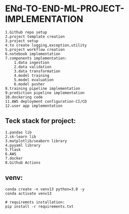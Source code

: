# ENd-TO-END-ML-PROJECT-IMPLEMENTATION 
    1.Github repo setup
    2.project template creation
    3.project setup
    4.to create logging,exception,utility
    5.project workflow creation
    6.notebook implementation
    7.components implementation:
        1.data ingestion
        2.data validation
        3.data transformation
        4.model training
        5.model evaluation
        6.model pusher
    8.training pipeline implementation
    9.prediction pipeline implementation
    10.dockering code
    11.AWS deployment configuration-CI/CD
    12.user app implementation

## Teck stack for project:
    1.pandas lib
    2.sk-learn lib
    3.matplotlib/seaborn library
    4.pyyaml library
    5.flask
    6.AWS
    7.docker
    8.Github Actions
## venv:
    conda create -n venv13 python=3.8 -y
    conda activate venv13

    # requiremnts installation:
    pip install -r requirements.txt
    